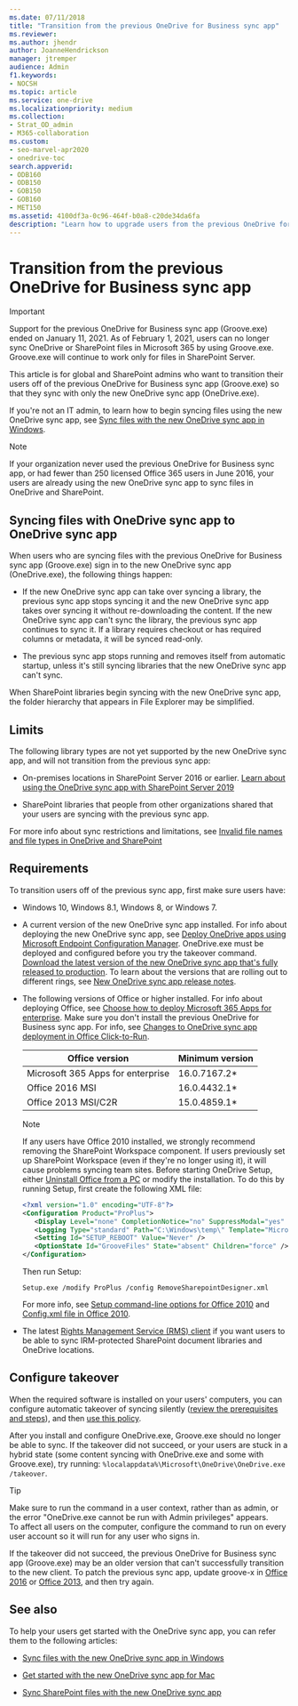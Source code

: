 ```yaml
---
ms.date: 07/11/2018
title: "Transition from the previous OneDrive for Business sync app"
ms.reviewer:
ms.author: jhendr
author: JoanneHendrickson
manager: jtremper
audience: Admin
f1.keywords:
- NOCSH
ms.topic: article
ms.service: one-drive
ms.localizationpriority: medium
ms.collection:
- Strat_OD_admin
- M365-collaboration
ms.custom:
- seo-marvel-apr2020
- onedrive-toc
search.appverid:
- ODB160
- ODB150
- GOB150
- GOB160
- MET150
ms.assetid: 4100df3a-0c96-464f-b0a8-c20de34da6fa
description: "Learn how to upgrade users from the previous OneDrive for Business sync app to the new OneDrive sync app (OneDrive.exe)."
---
```


# Transition from the previous OneDrive for Business sync app

> [!IMPORTANT]
> Support for the previous OneDrive for Business sync app (Groove.exe) ended on January 11, 2021. As of February 1, 2021, users can no longer sync OneDrive or SharePoint files in Microsoft 365 by using Groove.exe. Groove.exe will continue to work only for files in SharePoint Server.

This article is for global and SharePoint admins who want to transition their users off of the previous OneDrive for Business sync app (Groove.exe) so that they sync with only the new OneDrive sync app (OneDrive.exe).

If you're not an IT admin, to learn how to begin syncing files using the new OneDrive sync app, see [Sync files with the new OneDrive sync app in Windows](https://support.office.com/article/615391c4-2bd3-4aae-a42a-858262e42a49).

> [!NOTE]
> If your organization never used the previous OneDrive for Business sync app, or had fewer than 250 licensed Office 365 users in June 2016, your users are already using the new OneDrive sync app to sync files in OneDrive and SharePoint.

## Syncing files with OneDrive sync app to OneDrive sync app

When users who are syncing files with the previous OneDrive for Business sync app (Groove.exe) sign in to the new OneDrive sync app (OneDrive.exe), the following things happen:

- If the new OneDrive sync app can take over syncing a library, the previous sync app stops syncing it and the new OneDrive sync app takes over syncing it without re-downloading the content. If the new OneDrive sync app can't sync the library, the previous sync app continues to sync it. If a library requires checkout or has required columns or metadata, it will be synced read-only.

- The previous sync app stops running and removes itself from automatic startup, unless it's still syncing libraries that the new OneDrive sync app can't sync.

When SharePoint libraries begin syncing with the new OneDrive sync app, the folder hierarchy that appears in File Explorer may be simplified.

## Limits

The following library types are not yet supported by the new OneDrive sync app, and will not transition from the previous sync app:

- On-premises locations in SharePoint Server 2016 or earlier. [Learn about using the OneDrive sync app with SharePoint Server 2019](/SharePoint/install/configure-syncing-with-the-onedrive-sync-app)

- SharePoint libraries that people from other organizations shared that your users are syncing with the previous sync app.

For more info about sync restrictions and limitations, see [Invalid file names and file types in OneDrive and SharePoint](https://support.office.com/article/64883a5d-228e-48f5-b3d2-eb39e07630fa)

## Requirements

To transition users off of the previous sync app, first make sure users have:

- Windows 10, Windows 8.1, Windows 8, or Windows 7.

- A current version of the new OneDrive sync app installed. For info about deploying the new OneDrive sync app, see [Deploy OneDrive apps using Microsoft Endpoint Configuration Manager](deploy-on-windows.md). OneDrive.exe must be deployed and configured before you try the takeover command. [Download the latest version of the new OneDrive sync app that's fully released to production](https://go.microsoft.com/fwlink/p/?linkid=844652). To learn about the versions that are rolling out to different rings, see [New OneDrive sync app release notes](https://support.office.com/article/845dcf18-f921-435e-bf28-4e24b95e5fc0).

- The following versions of Office or higher installed. For info about deploying Office, see [Choose how to deploy Microsoft 365 Apps for enterprise](/deployoffice/plan-microsoft-365-apps). Make sure you don't install the previous OneDrive for Business sync app. For info, see [Changes to OneDrive sync app deployment in Office Click-to-Run](exclude-or-uninstall-previous-sync-client.md).

    |Office version  |Minimum version  |
    |---------|---------|
    |Microsoft 365 Apps for enterprise  <br/> |16.0.7167.2\*  <br/> |
    |Office 2016 MSI  <br/> |16.0.4432.1\*  <br/> |
    |Office 2013 MSI/C2R  <br/> |15.0.4859.1\*  <br/> |

   > [!NOTE]
   > If any users have Office 2010 installed, we strongly recommend removing the SharePoint Workspace component. If users previously set up SharePoint Workspace (even if they're no longer using it), it will cause problems syncing team sites. Before starting OneDrive Setup, either [Uninstall Office from a PC](https://support.office.com/article/9dd49b83-264a-477a-8fcc-2fdf5dbf61d8#OfficeVersion=2010) or modify the installation. To do this by running Setup, first create the following XML file:
   >
   > ```xml
   > <?xml version="1.0" encoding="UTF-8"?>
   > <Configuration Product="ProPlus">
   >    <Display Level="none" CompletionNotice="no" SuppressModal="yes" NoCancel="yes" AcceptEula="yes" />
   >    <Logging Type="standard" Path="C:\Windows\temp\" Template="MicrosoftSharePointWorkspaceSetup(*).txt" />
   >    <Setting Id="SETUP_REBOOT" Value="Never" />
   >    <OptionState Id="GrooveFiles" State="absent" Children="force" />
   > </Configuration>
   > ```
   >
   > Then run Setup:
   >
   > ```console
   > Setup.exe /modify ProPlus /config RemoveSharepointDesigner.xml
   > ```
   >
   > For more info, see [Setup command-line options for Office 2010](/previous-versions/office/office-2010/cc178956(v=office.14)) and [Config.xml file in Office 2010](/previous-versions/office/office-2010/cc179195(v=office.14)).

- The latest [Rights Management Service (RMS) client](https://aka.ms/odirm) if you want users to be able to sync IRM-protected SharePoint document libraries and OneDrive locations.

## Configure takeover

When the required software is installed on your users' computers, you can configure automatic takeover of syncing silently ([review the prerequisites and steps](use-silent-account-configuration.md)), and then [use this policy](use-group-policy.md#silently-sign-in-users-to-the-onedrive-sync-app-with-their-windows-credentials).

After you install and configure OneDrive.exe, Groove.exe should no longer be able to sync. If the takeover did not succeed, or your users are stuck in a hybrid state (some content syncing with OneDrive.exe and some with Groove.exe), try running: `%localappdata%\Microsoft\OneDrive\OneDrive.exe /takeover`.

> [!TIP]
> Make sure to run the command in a user context, rather than as admin, or the error "OneDrive.exe cannot be run with Admin privileges" appears. <br>To affect all users on the computer, configure the command to run on every user account so it will run for any user who signs in.

If the takeover did not succeed, the previous OneDrive for Business sync app (Groove.exe) may be an older version that can't successfully transition to the new client. To patch the previous sync app, update groove-x in [Office 2016](/officeupdates/msp-files-office-2016) or [Office 2013](/officeupdates/msp-files-office-2013), and then try again.

## See also

To help your users get started with the OneDrive sync app, you can refer them to the following articles:

- [Sync files with the new OneDrive sync app in Windows](https://support.office.com/article/615391c4-2bd3-4aae-a42a-858262e42a49)

- [Get started with the new OneDrive sync app for Mac](https://support.office.com/article/d11b9f29-00bb-4172-be39-997da46f913f)

- [Sync SharePoint files with the new OneDrive sync app](https://support.office.com/article/6de9ede8-5b6e-4503-80b2-6190f3354a88)

